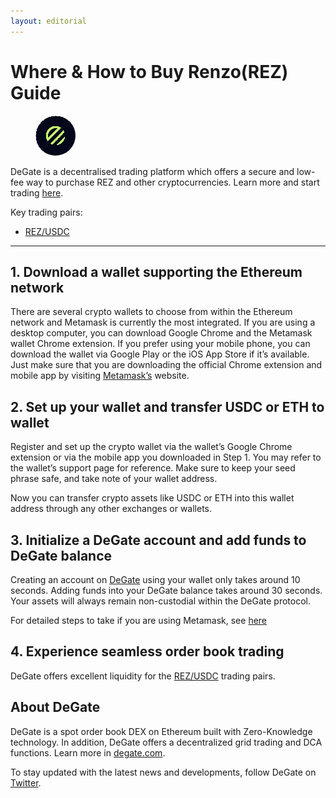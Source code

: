 ```yaml
---
layout: editorial
---
```


# Where & How to Buy Renzo(REZ) Guide

<figure><img src="../.gitbook/assets/rez_0x3b50805453023a91a8bf641e279401a0b23fa6f91718262226911.jpg" alt="REZ" width="64" style="border-radius: 50%;"><figcaption></figcaption></figure>

DeGate is a decentralised trading platform which offers a secure and low-fee way to purchase REZ and other cryptocurrencies. Learn more and start trading [here](https://app.degate.com/trade/USDC/0x3b50805453023a91a8bf641e279401a0b23fa6f9?utm_source=howtobuy).&#x20;

Key trading pairs:

* [REZ/USDC](https://app.degate.com/trade/USDC/0x3b50805453023a91a8bf641e279401a0b23fa6f9?utm_source=howtobuy)

***

## 1. Download a wallet supporting the Ethereum network

There are several crypto wallets to choose from within the Ethereum network and Metamask is currently the most integrated. If you are using a desktop computer, you can download Google Chrome and the Metamask wallet Chrome extension. If you prefer using your mobile phone, you can download the wallet via Google Play or the iOS App Store if it’s available. Just make sure that you are downloading the official Chrome extension and mobile app by visiting [Metamask’s](https://metamask.io/) website.

## 2. Set up your wallet and transfer USDC or ETH to wallet

Register and set up the crypto wallet via the wallet’s Google Chrome extension or via the mobile app you downloaded in Step 1. You may refer to the wallet’s support page for reference. Make sure to keep your seed phrase safe, and take note of your wallet address.&#x20;

Now you can transfer crypto assets like USDC or ETH into this wallet address through any other exchanges or wallets.

## 3. Initialize a DeGate account and add funds to DeGate balance

Creating an account on [DeGate](https://app.degate.com/?utm_source=REZ_howtobuy) using your wallet only takes around 10 seconds. Adding funds into your DeGate balance takes around 30 seconds. Your assets will always remain non-custodial within the DeGate protocol.

For detailed steps to take if you are using Metamask, see [here](https://docs.degate.com/v/product_en/main-features/wallet-connectivity/metamask)

## 4. Experience seamless order book trading

DeGate offers excellent liquidity for the [REZ/USDC](https://app.degate.com/trade/USDC/0x3b50805453023a91a8bf641e279401a0b23fa6f9?utm_source=howtobuy) trading pairs.&#x20;

## About DeGate

DeGate is a spot order book DEX on Ethereum built with Zero-Knowledge technology. In addition, DeGate offers a decentralized grid trading and DCA functions. Learn more in [degate.com](https://degate.com/?utm_source=REZ_howtobuy).

To stay updated with the latest news and developments, follow DeGate on [Twitter](https://twitter.com/degatedex).
